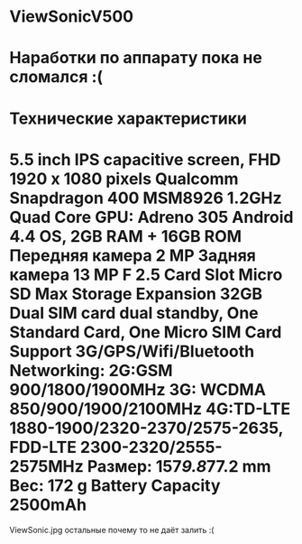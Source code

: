 # ViewSonicV500
Наработки по аппарату пока не сломался :(
==============================================================================
Технические характеристики
==============================================================================
5.5 inch IPS capacitive screen, FHD 1920 x 1080 pixels
Qualcomm Snapdragon 400 MSM8926 1.2GHz Quad Core
GPU: Adreno 305
Android 4.4 OS, 2GB RAM + 16GB ROM
Передняя камера 2 MP 
Задняя камера 13 MP F 2.5
Card Slot Micro SD 
Max Storage Expansion 32GB
Dual SIM card dual standby, One Standard Card, One Micro SIM Card
Support 3G/GPS/Wifi/Bluetooth
Networking: 2G:GSM 900/1800/1900MHz
3G: WCDMA 850/900/1900/2100MHz
4G:TD-LTE 1880-1900/2320-2370/2575-2635, FDD-LTE 2300-2320/2555-2575MHz
Размер: 157*9.8*77.2 mm
Вес: 172 g
Battery Capacity 2500mAh
===============================================================================
ViewSonic.jpg
остальные почему то не даёт залить :(
